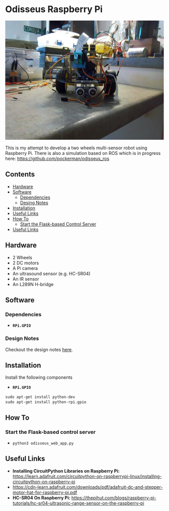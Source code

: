 # Odisseus Raspberry Pi

![Odisseus](imgs/odi_3.JPG)

This is my attempt to develop a two wheels multi-sensor robot using Raspberry Pi. 
There is also a simulation based on ROS which is in progress here: https://github.com/pockerman/odisseus_ros  

## Contents
* [Hardware](#hardware)
* [Software](#software)
	* [Dependencies](#dependencies)
	* [Desing Notes](#design_notes) 
* [Installation](#installation)
* [Useful Links](#useful_links)
* [How To](#how_to)
	* [Start the Flask-based Control Server](#start_control_server)
* [Useful Links](#useful_links)

 

## <a name="hardware"></a> Hardware

- 2 Wheels
- 2 DC motors
- A Pi camera
- An ultrasound sensor (e.g. HC-SR04)
- An IR sensor
- An L289N H-bridge

## <a name="software"></a> Software

### <a name="dependencies"></a> Dependencies

- **```RPi.GPIO```**

### <a name="design_notes"></a> Design Notes

Checkout the design notes <a href="doc/notes.pdf">here</a>.

## <a name="installation"></a> Installation

Install the following components

- **```RPi.GPIO```**

```
sudo apt-get install python-dev
sudo apt-get install python-rpi.gpio

```

## <a name="how_to"></a> How To


### <a name="start_control_server"></a> Start the Flask-based control server


- ```python3 odisseus_web_app.py```

## <a name="useful_links"></a> Useful Links

- **Installing CircuitPython Libraries on Raspberry Pi:** https://learn.adafruit.com/circuitpython-on-raspberrypi-linux/installing-circuitpython-on-raspberry-pi
- https://cdn-learn.adafruit.com/downloads/pdf/adafruit-dc-and-stepper-motor-hat-for-raspberry-pi.pdf
- **HC-SR04 On Raspberry Pi:** https://thepihut.com/blogs/raspberry-pi-tutorials/hc-sr04-ultrasonic-range-sensor-on-the-raspberry-pi
